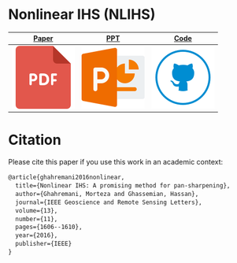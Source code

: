 # Nonlinear IHS (NLIHS)

| [Paper](files/Ghahremani_LGRS.2016.2597271.pdf)  | [PPT](files/Ghahremani_PowerPoint.pdf)   |  [Code](files/Code_and_Data.rar) 
|------------|-------------|-------------|
| ![](files/pdf.png) | ![](files/ppt.png) | ![](files/code.png)



# Citation
Please cite this paper if you use this work in an academic context:

```diff
@article{ghahremani2016nonlinear,
  title={Nonlinear IHS: A promising method for pan-sharpening},
  author={Ghahremani, Morteza and Ghassemian, Hassan},
  journal={IEEE Geoscience and Remote Sensing Letters},
  volume={13},
  number={11},
  pages={1606--1610},
  year={2016},
  publisher={IEEE}
}
```
